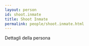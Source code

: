```yaml
---
layout: person
id: shoot.inmate
title: Shoot Inmate
permalink: people/shoot.inmate.html
---
```


Dettagli della persona